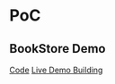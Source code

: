 <!--
 * @Author: Jinqi Li
 * @Date: 2020-10-11 01:48:46
 * @LastEditors: Jinqi Li
 * @LastEditTime: 2020-10-12 06:22:26
 * @FilePath: /PoC/README.md
-->
# PoC
## BookStore Demo
  [Code](1-BookStore)
  [Live Demo Building]()